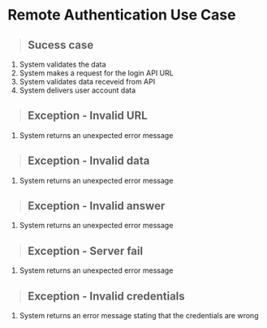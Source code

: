 # Remote Authentication Use Case

> ## Sucess case
1. System validates the data
2. System makes a request for the login API URL
3. System validates data receveid from API
4. System delivers user account data

> ## Exception - Invalid URL
1. System returns an unexpected error message

> ## Exception - Invalid data
1. System returns an unexpected error message

> ## Exception - Invalid answer
1. System returns an unexpected error message

> ## Exception - Server fail
1. System returns an unexpected error message

> ## Exception - Invalid credentials
1. System returns an error message stating that the credentials are wrong